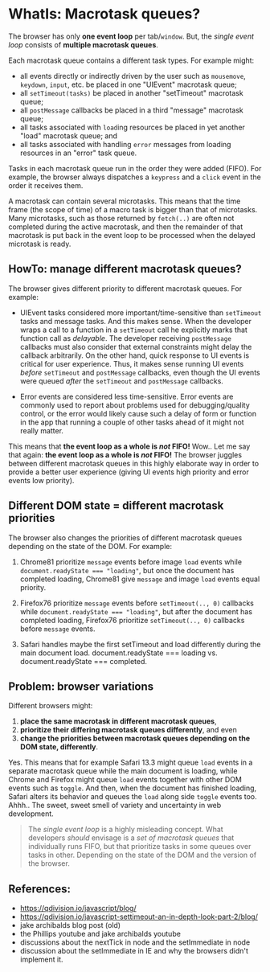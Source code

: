 # WhatIs: Macrotask queues?

The browser has only **one event loop** per tab/`window`. But, the *single event loop* consists of **multiple macrotask queues**.

Each macrotask queue contains a different task types. For example might:
 * all events directly or indirectly driven by the user such as `mousemove`, `keydown`, `input`, etc. be placed in one "UIEvent" macrotask queue; 
 * all `setTimeout(tasks)` be placed in another "setTimeout" macrotask queue; 
 * all `postMessage` callbacks be placed in a third "message" macrotask queue;  
 * all tasks associated with `load`ing resources be placed in yet another "load" macrotask queue; and
 * all tasks associated with handling `error` messages from loading resources in an "error" task queue.
    
Tasks in each macrotask queue run in the order they were added (FIFO). For example, the browser always dispatches a `keypress` and a `click` event in the order it receives them.

A macrotask can contain several microtasks. This means that the time frame (the scope of time) of a macro task is bigger than that of microtasks. Many microtasks, such as those returned by `fetch(..)` are often not completed during the active macrotask, and then the remainder of that macrotask is put back in the event loop to be processed when the delayed microtask is ready. 

## HowTo: manage different macrotask queues? 
 
The browser gives different priority to different macrotask queues. For example:

 * UIEvent tasks considered more important/time-sensitive than `setTimeout` tasks and message tasks. And this makes sense. When the developer wraps a call to a function in a `setTimeout` call he explicitly marks that function call as *delayable*. The developer receiving `postMessage` callbacks must also consider that external constraints might delay the callback arbitrarily. On the other hand, quick response to UI events is critical for user experience. Thus, it makes sense running UI events *before* `setTimeout` and `postMessage` callbacks, even though the UI events were queued *after* the `setTimeout` and `postMessage` callbacks.

 * Error events are considered less time-sensitive. Error events are commonly used to report about problems used for debugging/quality control, or the error would likely cause such a delay of form or function in the app that running a couple of other tasks ahead of it might not really matter.  

This means that **the event loop as a whole is *not* FIFO!** Wow.. Let me say that again: **the event loop as a whole is *not* FIFO!** The browser juggles between different macrotask queues in this highly elaborate way in order to provide a better user experience (giving UI events high priority and error events low priority).

## Different DOM state = different macrotask priorities

The browser also changes the priorities of different macrotask queues depending on the state of the DOM. For example:

1. Chrome81 prioritize `message` events before image `load` events while `document.readyState === "loading"`, but once the document has completed loading, Chrome81 give `message` and image `load` events equal priority.

2. Firefox76 prioritize `message` events before `setTimeout(.., 0)` callbacks while `document.readyState === "loading"`,  but after the document has completed loading, Firefox76 prioritize `setTimeout(.., 0)` callbacks before `message` events.

3. Safari handles maybe the first setTimeout and load differently during the main document load. document.readyState === loading vs. document.readyState === completed.   

## Problem: browser variations
 
Different browsers might:
1. **place the same macrotask in different macrotask queues**, 
2. **prioritize their differing macrotask queues differently**, and even
3. **change the priorities between macrotask queues depending on the DOM state, differently**. 

Yes. This means that for example Safari 13.3 might queue `load` events in a separate macrotask queue while the main document is loading, while Chrome and Firefox might queue `load` events together with other DOM events such as `toggle`. And then, when the document has finished loading, Safari alters its behavior and queues the `load` along side `toggle` events too. Ahhh.. The sweet, sweet smell of variety and uncertainty in web development.
  
> The *single event loop* is a highly misleading concept. What developers *should* envisage is a *set of macrotask queues* that individually runs FIFO, but that prioritize tasks in some queues over tasks in other. Depending on the state of the DOM and the version of the browser.
  
## References:

 * https://qdivision.io/javascript/blog/
 * https://qdivision.io/javascript-settimeout-an-in-depth-look-part-2/blog/
 * jake archibalds blog post (old)
 * the Phillips youtube and jake archibalds youtube 
 * discussions about the nextTick in node and the setImmediate in node
 * discussion about the setImmediate in IE and why the browsers didn't implement it. 
 
      
